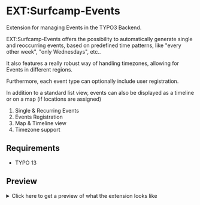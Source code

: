 # EXT:Surfcamp-Events

Extension for managing Events in the TYPO3 Backend.

EXT:Surfcamp-Events offers the possibility to automatically generate single and reoccurring events, based on predefined time patterns, like "every other week", "only Wednesdays", etc..

It also features a really robust way of handling timezones, allowing for Events in different regions.

Furthermore, each event type can optionally include user registration.

In addition to a standard list view, events can also be displayed as a timeline or on a map (if locations are assigned)

1. Single & Recurring Events
2. Events Registration
3. Map & Timeline view
4. Timezone support

## Requirements

-   TYPO 13

## Preview

<details>
  <summary>Click here to get a preview of what the extension looks like</summary>

### Appointments Generator

<img src="./images/appointments-generator-recurring.png" width="500px" />

### Backend Module Overview

<img src="./images/backend-module.png" width="500px" />

### Event Registrations

<img src="./images/event-registration.png" width="500px" />

### Map View

<img src="./images/map-events.png" width="500px" />

### Timeline View

<img src="./images/timeline.png" width="500px" />

### Different Timezone

<img src="./images/different-timezones.png" width="500px" />

</details>

